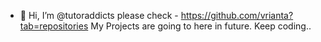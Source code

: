 - 👋 Hi, I’m @tutoraddicts
please check - https://github.com/vrianta?tab=repositories My Projects are going to here in future.
Keep coding.. 

<!---
tutoraddicts/tutoraddicts is a ✨ special ✨ repository because its `README.md` (this file) appears on your GitHub profile.
You can click the Preview link to take a look at your changes.
--->
